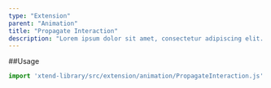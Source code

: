 ```yaml
---
type: "Extension"
parent: "Animation"
title: "Propagate Interaction"
description: "Lorem ipsum dolor sit amet, consectetur adipiscing elit. Nunc tempus laoreet leo sit amet iaculis."
---
```


##Usage

```jsx
import 'xtend-library/src/extension/animation/PropagateInteraction.js'
```

<script type="text/plain" class="language-markup">
  <button type="button"
    data-xt-propagate-interaction="{ targets: '.btn' }">
    <div class="btn btn--primary">
      propagate interactions here
    </div>
  </button>
</script>
